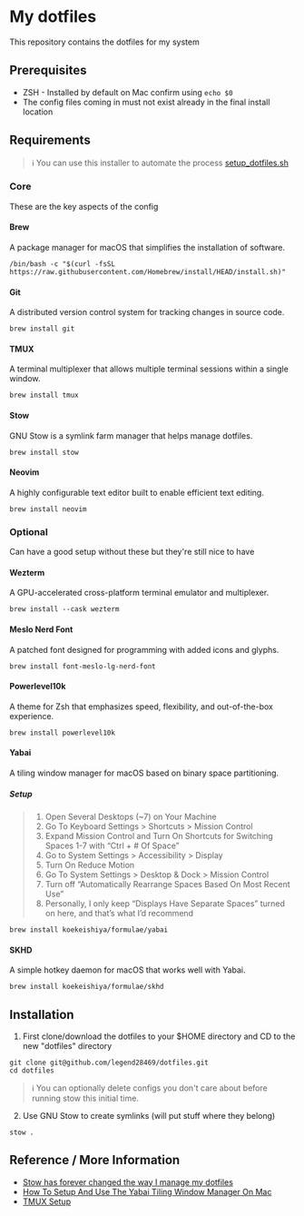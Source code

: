 # My dotfiles

This repository contains the dotfiles for my system

## Prerequisites

* ZSH - Installed by default on Mac confirm using `echo $0`
* The config files coming in must not exist already in the final install location

## Requirements

> ℹ️ You can use this installer to automate the process
> [setup_dotfiles.sh](https://github.com/Legend28469/dotfiles/blob/master/setup_dotfiles.sh)

### Core 

These are the key aspects of the config

#### Brew

A package manager for macOS that simplifies the installation of software.

```
/bin/bash -c "$(curl -fsSL https://raw.githubusercontent.com/Homebrew/install/HEAD/install.sh)"
```

#### Git

A distributed version control system for tracking changes in source code.

```
brew install git
```

#### TMUX

A terminal multiplexer that allows multiple terminal sessions within a single window.

```
brew install tmux
```

#### Stow

GNU Stow is a symlink farm manager that helps manage dotfiles.

```
brew install stow
```

#### Neovim

A highly configurable text editor built to enable efficient text editing.

```
brew install neovim
```

### Optional

Can have a good setup without these but they're still nice to have

#### Wezterm

A GPU-accelerated cross-platform terminal emulator and multiplexer.

```
brew install --cask wezterm
```

#### Meslo Nerd Font

A patched font designed for programming with added icons and glyphs.

```
brew install font-meslo-lg-nerd-font
```

#### Powerlevel10k

A theme for Zsh that emphasizes speed, flexibility, and out-of-the-box experience.

```
brew install powerlevel10k
```

#### Yabai

A tiling window manager for macOS based on binary space partitioning.

##### Setup 
> 1. Open Several Desktops (~7) on Your Machine
> 2. Go To Keyboard Settings > Shortcuts > Mission Control
> 3. Expand Mission Control and Turn On Shortcuts for Switching Spaces 1-7 with “Ctrl + # Of Space”
> 4. Go to System Settings > Accessibility > Display
> 5. Turn On Reduce Motion
> 6. Go To System Settings > Desktop & Dock > Mission Control
> 7. Turn off “Automatically Rearrange Spaces Based On Most Recent Use”
> 8. Personally, I only keep “Displays Have Separate Spaces” turned on here, and that’s what I’d recommend

```
brew install koekeishiya/formulae/yabai
```

#### SKHD

A simple hotkey daemon for macOS that works well with Yabai.

```
brew install koekeishiya/formulae/skhd
```

## Installation

1. First clone/download the dotfiles to your $HOME directory and CD to the new "dotfiles" directory

```
git clone git@github.com/legend28469/dotfiles.git
cd dotfiles
```

> ℹ️ You can optionally delete configs you don't care about before running stow this initial time.

2. Use GNU Stow to create symlinks (will put stuff where they belong)

```
stow .
```

## Reference / More Information
* [Stow has forever changed the way I manage my dotfiles](https://www.youtube.com/watch?v=y6XCebnB9gs)
* [How To Setup And Use The Yabai Tiling Window Manager On Mac](https://www.josean.com/posts/yabai-setup)
* [TMUX Setup](https://www.josean.com/posts/tmux-setup)
